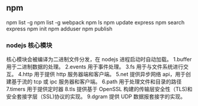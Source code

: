 ## npm

npm list -g
npm list -g webpack
npm ls
npm update express
npm search express
npm init
npm adduser
npm publish

### nodejs 核心模块

核心模块会被编译为二进制文件分发，在 nodejs 进程启动时自动加载。
1.buffer 用于二进制数据的处理。
2.events 用于事件处理。
3.fs 用于与文件系统进行交互。
4.http 用于提供 http 服务器端和客户端。
5.net 提供异步网络 api，用于创建基于流的 tcp 或 ipc 服务器和客户端。
6.path 用于处理文件和目录的路径
7.timers 用于提供定时器
8.tls 提供基于 OpenSSL 构建的传输层安全性（TLS)和安全套接字层（SSL)协议的实现。
9.dgram 提供 UDP 数据报套接字的实现。
